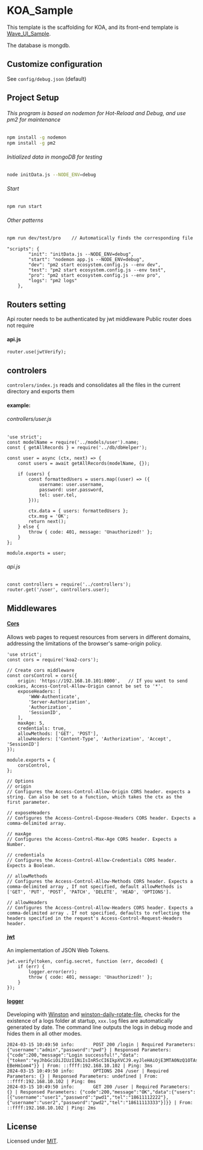 # KOA_Sample

This template is the scaffolding for KOA, and its front-end template is [Wave_UI_Sample](https://github.com/stormdush/wave_ui_sample).

The database is mongdb.

## Customize configuration

See `config/debug.json` (default)

## Project Setup

###### This program is based on nodemon for Hot-Reload and Debug, and use pm2 for maintenance

```sh
npm install -g nodemon
npm install -g pm2
```

###### Initialized data in mongoDB for testing

```sh
node initData.js --NODE_ENV=debug
```

###### Start

```sh
npm run start
```

###### Other patterns

```sh
npm run dev/test/pro    // Automatically finds the corresponding file
```

```
"scripts": {
        "init": "initData.js --NODE_ENV=debug",
        "start": "nodemon app.js --NODE_ENV=debug",
        "dev": "pm2 start ecosystem.config.js --env dev",
        "test": "pm2 start ecosystem.config.js --env test",
        "pro": "pm2 start ecosystem.config.js --env pro",
        "logs": "pm2 logs"
    },
```

## Routers setting

Api router needs to be authenticated by jwt middleware
Public router does not require

#### api.js

```
router.use(jwtVerify);
```

## controlers

`controlers/index.js` reads and consolidates all the files in the current directory and exports them

#### example:

###### controllers/user.js

```
'use strict';
const modelName = require('../models/user').name;
const { getAllRecords } = require('../db/dbHelper');

const user = async (ctx, next) => {
    const users = await getAllRecords(modelName, {});

    if (users) {
        const formattedUsers = users.map((user) => ({
            username: user.username,
            password: user.password,
            tel: user.tel,
        }));

        ctx.data = { users: formattedUsers };
        ctx.msg = 'OK';
        return next();
    } else {
        throw { code: 401, message: 'Unauthorized!' };
    }
};

module.exports = user;
```

###### api.js

```
const controllers = require('../controllers');
router.get('/user', controllers.user);
```

## Middlewares

#### [Cors](https://www.npmjs.com/package/koa2-cors)

Allows web pages to request resources from servers in different domains, addressing the limitations of the browser's same-origin policy.

```
'use strict';
const cors = require('koa2-cors');

// Create cors middleware
const corsControl = cors({
    origin: 'https://192.168.10.101:8000',   // If you want to send cookies, Access-Control-Allow-Origin cannot be set to '*'.
    exposeHeaders: [
        'WWW-Authenticate',
        'Server-Authorization',
        'Authorization',
        'SessionID',
    ],
    maxAge: 5,
    credentials: true,
    allowMethods: ['GET', 'POST'],
    allowHeaders: ['Content-Type', 'Authorization', 'Accept', 'SessionID']
});

module.exports = {
    corsControl,
};

// Options
// origin
// Configures the Access-Control-Allow-Origin CORS header. expects a string. Can also be set to a function, which takes the ctx as the first parameter.

// exposeHeaders
// Configures the Access-Control-Expose-Headers CORS header. Expects a comma-delimited array.

// maxAge
// Configures the Access-Control-Max-Age CORS header. Expects a Number.

// credentials
// Configures the Access-Control-Allow-Credentials CORS header. Expects a Boolean.

// allowMethods
// Configures the Access-Control-Allow-Methods CORS header. Expects a comma-delimited array , If not specified, default allowMethods is ['GET', 'PUT', 'POST', 'PATCH', 'DELETE', 'HEAD', 'OPTIONS'].

// allowHeaders
// Configures the Access-Control-Allow-Headers CORS header. Expects a comma-delimited array . If not specified, defaults to reflecting the headers specified in the request's Access-Control-Request-Headers header.
```

#### [jwt](https://www.npmjs.com/package/jsonwebtoken)

An implementation of JSON Web Tokens.

```
jwt.verify(token, config.secret, function (err, decoded) {
    if (err) {
        logger.error(err);
        throw { code: 401, message: 'Unauthorized!' };
    }
});
```

#### [logger]()

Developing with [Winston](https://www.npmjs.com/package/winston) and [winston-daily-rotate-file](https://www.npmjs.com/package/winston-daily-rotate-file), checks for the existence of a logs folder at startup, `xxx.log` files are automatically generated by date. The command line outputs the logs in debug mode and hides them in all other modes.

```
2024-03-15 10:49:50 info:       POST 200 /login | Required Parameters: {"username":"admin","password":"pwd"} | Responsed Parameters: {"code":200,"message":"Login successful!","data":{"token":"eyJhbGciOiJIUzI1NiIsInR5cCI6IkpXVCJ9.eyJleHAiOjE3MTA0NzQ1OTAsImRhdGEiOnsidXNlciI6ImFkbWluIiwicHdkIjoicHdkIn0sImlhdCI6MTcxMDQ3MDk5MH0.gm0Zt0nzKz1HdTyOEOc_QVcJ9MdMYJMKm-EBeHm1om4"}} | From: ::ffff:192.168.10.102 | Ping: 3ms
2024-03-15 10:49:50 info:       OPTIONS 204 /user | Required Parameters: {} | Responsed Parameters: undefined | From: ::ffff:192.168.10.102 | Ping: 0ms
2024-03-15 10:49:50 info:       GET 200 /user | Required Parameters: {} | Responsed Parameters: {"code":200,"message":"OK","data":{"users":[{"username":"user1","password":"pwd1","tel":"18611112222"},{"username":"user2","password":"pwd2","tel":"18611113333"}]}} | From: ::ffff:192.168.10.102 | Ping: 2ms
```

## License

Licensed under [MIT](./LICENSE).

